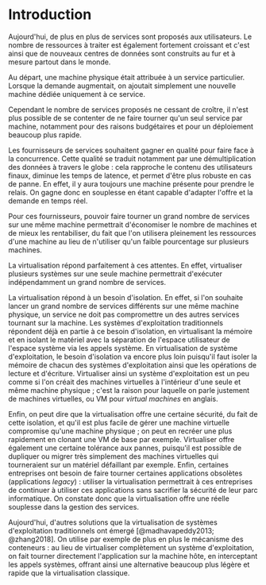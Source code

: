 # Introduction

Aujourd'hui, de plus en plus de services sont proposés aux utilisateurs. Le
nombre de ressources à traiter est également fortement croissant et c'est ainsi
que de nouveaux centres de données sont construits au fur et à mesure partout
dans le monde.

Au départ, une machine physique était attribuée à un service particulier.
Lorsque la demande augmentait, on ajoutait simplement une nouvelle machine
dédiée uniquement à ce service.

Cependant le nombre de services proposés ne cessant de croître, il n'est plus
possible de se contenter de ne faire tourner qu'un seul service par machine,
notamment pour des raisons budgétaires et pour un déploiement beaucoup plus
rapide.

Les fournisseurs de services souhaitent gagner en qualité pour faire face à la
concurrence. Cette qualité se traduit notamment par une démultiplication des
données à travers le globe : cela rapproche le contenu des utilisateurs finaux,
diminue les temps de latence, et permet d'être plus robuste en cas de panne. En
effet, il y aura toujours une machine présente pour prendre le relais. On gagne
donc en souplesse en étant capable d'adapter l'offre et la demande en temps
réel.

Pour ces fournisseurs, pouvoir faire tourner un grand nombre de services sur une
même machine permettrait d'économiser le nombre de machines et de mieux les
rentabiliser, du fait que l'on utilisera pleinement les ressources d'une machine
au lieu de n'utiliser qu'un faible pourcentage sur plusieurs machines.

La virtualisation répond parfaitement à ces attentes. En effet, virtualiser
plusieurs systèmes sur une seule machine permettrait d'exécuter indépendamment
un grand nombre de services.

La virtualisation répond à un besoin d'isolation. En effet, si l'on souhaite
lancer un grand nombre de services différents sur une même machine physique, un
service ne doit pas compromettre un des autres services tournant sur la machine.
Les systèmes d'exploitation traditionnels répondent déjà en partie à ce besoin
d'isolation, en virtualisant la mémoire et en isolant le matériel avec la
séparation de l'espace utilisateur de l'espace système via les appels système.
En virtualisation de système d'exploitation, le besoin d'isolation va encore
plus loin puisqu'il faut isoler la mémoire de chacun des systèmes d'exploitation
ainsi que les opérations de lecture et d'écriture.  Virtualiser ainsi un système
d'exploitation est un peu comme si l'on créait des machines virtuelles à
l'intérieur d'une seule et même machine physique ; c'est la raison pour laquelle
on parle justement de machines virtuelles, ou VM pour *virtual machines* en
anglais.

Enfin, on peut dire que la virtualisation offre une certaine sécurité, du fait
de cette isolation, et qu'il est plus facile de gérer une machine virtuelle
compromise qu'une machine physique ; on peut en recréer une plus rapidement en
clonant une VM de base par exemple. Virtualiser offre également une certaine
tolérance aux pannes, puisqu'il est possible de dupliquer ou migrer très
simplement des machines virtuelles qui tourneraient sur un matériel défaillant
par exemple. Enfin, certaines entreprises ont besoin de faire tourner certaines
applications obsolètes (applications *legacy*) : utiliser la virtualisation
permettrait à ces entreprises de continuer à utiliser ces applications sans
sacrifier la sécurité de leur parc informatique. On constate donc que la
virtualisation offre une réelle souplesse dans la gestion des services.

Aujourd'hui, d'autres solutions que la virtualisation de systèmes d'exploitation
traditionnels ont émergé [@madhavapeddy2013; @zhang2018]. On utilise par exemple
de plus en plus le mécanisme des conteneurs : au lieu de virtualiser
complètement un système d'exploitation, on fait tourner directement
l'application sur la machine hôte, en interceptant les appels systèmes, offrant
ainsi une alternative beaucoup plus légère et rapide que la virtualisation
classique.
